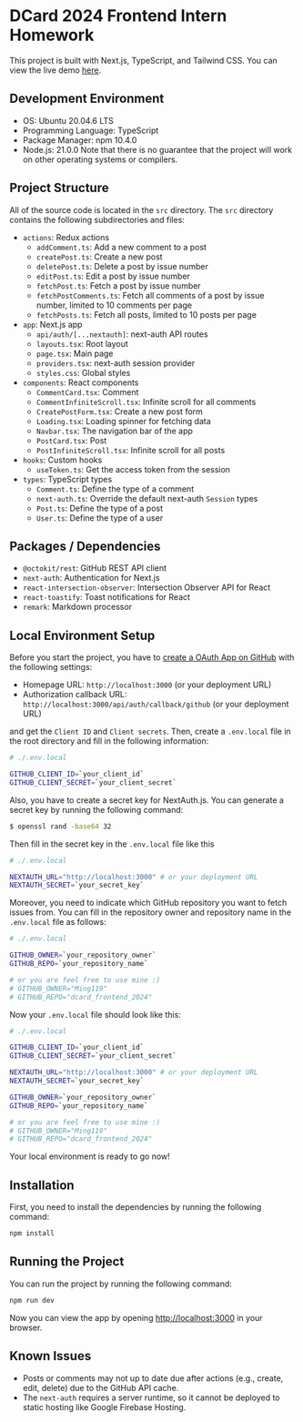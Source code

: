 # DCard 2024 Frontend Intern Homework

This project is built with Next.js, TypeScript, and Tailwind CSS.
You can view the live demo [here](http://danielblog.ddns.net).

## Development Environment

- OS: Ubuntu 20.04.6 LTS
- Programming Language: TypeScript
- Package Manager: npm 10.4.0
- Node.js: 21.0.0
  Note that there is no guarantee that the project will work on other operating systems or compilers.

## Project Structure

All of the source code is located in the `src` directory. The `src` directory contains the following subdirectories and files:

- `actions`: Redux actions
  - `addComment.ts`: Add a new comment to a post
  - `createPost.ts`: Create a new post
  - `deletePost.ts`: Delete a post by issue number
  - `editPost.ts`: Edit a post by issue number
  - `fetchPost.ts`: Fetch a post by issue number
  - `fetchPostComments.ts`: Fetch all comments of a post by issue number, limited to 10 comments per page
  - `fetchPosts.ts`: Fetch all posts, limited to 10 posts per page
- `app`: Next.js app
  - `api/auth/[...nextauth]`: next-auth API routes
  - `layouts.tsx`: Root layout
  - `page.tsx`: Main page
  - `providers.tsx`: next-auth session provider
  - `styles.css`: Global styles
- `components`: React components
  - `CommentCard.tsx`: Comment
  - `CommentInfiniteScroll.tsx`: Infinite scroll for all comments
  - `CreatePostForm.tsx`: Create a new post form
  - `Loading.tsx`: Loading spinner for fetching data
  - `Navbar.tsx`: The navigation bar of the app
  - `PostCard.tsx`: Post
  - `PostInfiniteScroll.tsx`: Infinite scroll for all posts
- `hooks`: Custom hooks
  - `useToken.ts`: Get the access token from the session
- `types`: TypeScript types
  - `Comment.ts`: Define the type of a comment
  - `next-auth.ts`: Override the default next-auth `Session` types
  - `Post.ts`: Define the type of a post
  - `User.ts`: Define the type of a user

## Packages / Dependencies

- `@octokit/rest`: GitHub REST API client
- `next-auth`: Authentication for Next.js
- `react-intersection-observer`: Intersection Observer API for React
- `react-toastify`: Toast notifications for React
- `remark`: Markdown processor

## Local Environment Setup

Before you start the project, you have to [create a OAuth App on GitHub](https://github.com/settings/applications/new) with the following settings:

- Homepage URL: `http://localhost:3000` (or your deployment URL)
- Authorization callback URL: `http://localhost:3000/api/auth/callback/github` (or your deployment URL)

and get the `Client ID` and `Client secrets`. Then, create a `.env.local` file in the root directory and fill in the following information:

```bash
# ./.env.local

GITHUB_CLIENT_ID=`your_client_id`
GITHUB_CLIENT_SECRET=`your_client_secret`
```

Also, you have to create a secret key for NextAuth.js. You can generate a secret key by running the following command:

```bash
$ openssl rand -base64 32
```

Then fill in the secret key in the `.env.local` file like this

```bash
# ./.env.local

NEXTAUTH_URL="http://localhost:3000" # or your deployment URL
NEXTAUTH_SECRET=`your_secret_key`
```

Moreover, you need to indicate which GitHub repository you want to fetch issues from. You can fill in the repository owner and repository name in the `.env.local` file as follows:

```bash
# ./.env.local

GITHUB_OWNER=`your_repository_owner`
GITHUB_REPO=`your_repository_name`

# or you are feel free to use mine :)
# GITHUB_OWNER="Ming119"
# GITHUB_REPO="dcard_frontend_2024"
```

Now your `.env.local` file should look like this:

```bash
# ./.env.local

GITHUB_CLIENT_ID=`your_client_id`
GITHUB_CLIENT_SECRET=`your_client_secret`

NEXTAUTH_URL="http://localhost:3000" # or your deployment URL
NEXTAUTH_SECRET=`your_secret_key`

GITHUB_OWNER=`your_repository_owner`
GITHUB_REPO=`your_repository_name`

# or you are feel free to use mine :)
# GITHUB_OWNER="Ming119"
# GITHUB_REPO="dcard_frontend_2024"
```

Your local environment is ready to go now!

## Installation

First, you need to install the dependencies by running the following command:

```bash
npm install
```

## Running the Project

You can run the project by running the following command:

```bash
npm run dev
```

Now you can view the app by opening [http://localhost:3000](http://localhost:3000) in your browser.

## Known Issues

- Posts or comments may not up to date due after actions (e.g., create, edit, delete) due to the GitHub API cache.
- The `next-auth` requires a server runtime, so it cannot be deployed to static hosting like Google Firebase Hosting.
